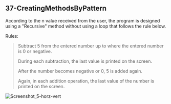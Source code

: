 ## 37-CreatingMethodsByPattern
According to the n value received from the user, the program is designed using a "Recursive" method without using a loop that follows the rule below.

Rules:

> Subtract 5 from the entered number up to where the entered number is 0 or negative.
> 
>During each subtraction, the last value is printed on the screen.
>
>After the number becomes negative or 0, 5 is added again.
>
>Again, in each addition operation, the last value of the number is printed on the screen. 

![Screenshot_5-horz-vert](https://user-images.githubusercontent.com/57245919/130335312-85b3fa00-da35-460b-aa75-505d42dd9fd3.jpg)



